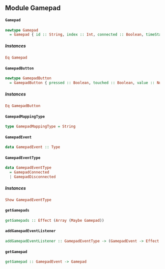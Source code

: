 ## Module Gamepad

#### `Gamepad`

``` purescript
newtype Gamepad
  = Gamepad { id :: String, index :: Int, connected :: Boolean, timeStamp :: Number, mapping :: GamepadMappingType, axes :: Array Number, buttons :: Array GamepadButton }
```

##### Instances
``` purescript
Eq Gamepad
```

#### `GamepadButton`

``` purescript
newtype GamepadButton
  = GamepadButton { pressed :: Boolean, touched :: Boolean, value :: Number }
```

##### Instances
``` purescript
Eq GamepadButton
```

#### `GamepadMappingType`

``` purescript
type GamepadMappingType = String
```

#### `GamepadEvent`

``` purescript
data GamepadEvent :: Type
```

#### `GamepadEventType`

``` purescript
data GamepadEventType
  = GamepadConnected
  | GamepadDisconnected
```

##### Instances
``` purescript
Show GamepadEventType
```

#### `getGamepads`

``` purescript
getGamepads :: Effect (Array (Maybe Gamepad))
```

#### `addGamepadEventListener`

``` purescript
addGamepadEventListener :: GamepadEventType -> (GamepadEvent -> Effect Unit) -> Effect Unit
```

#### `getGamepad`

``` purescript
getGamepad :: GamepadEvent -> Gamepad
```


